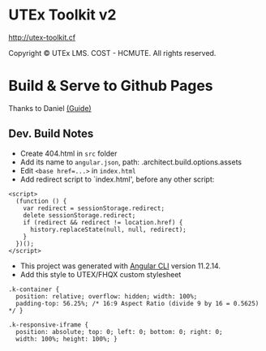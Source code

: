 # UTEx Toolkit v2

http://utex-toolkit.cf

Copyright © UTEx LMS. COST - HCMUTE. All rights reserved.

# Build & Serve to Github Pages

Thanks to Daniel [(Guide)](https://www.smashingmagazine.com/2016/08/sghpa-single-page-app-hack-github-pages)

## Dev. Build Notes

- Create 404.html in `src` folder
- Add its name to `angular.json`, path: <pj-name>.architect.build.options.assets
- Edit `<base href=...>` in `index.html`
- Add redirect script to `index.html', before any other script:

```
<script>
  (function () {
    var redirect = sessionStorage.redirect;
    delete sessionStorage.redirect;
    if (redirect && redirect != location.href) {
      history.replaceState(null, null, redirect);
    }
  })();
</script>
```

- This project was generated with [Angular CLI](https://github.com/angular/angular-cli) version 11.2.14.
- Add this style to UTEX/FHQX custom stylesheet

```
.k-container {
  position: relative; overflow: hidden; width: 100%;
  padding-top: 56.25%; /* 16:9 Aspect Ratio (divide 9 by 16 = 0.5625) */ }

.k-responsive-iframe {
  position: absolute; top: 0; left: 0; bottom: 0; right: 0;
  width: 100%; height: 100%; }
```
